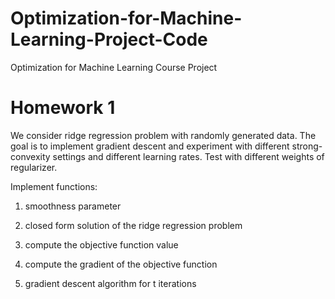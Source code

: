 # Optimization-for-Machine-Learning-Project-Code
Optimization for Machine Learning Course Project

# Homework 1
We consider ridge regression problem with randomly generated data. The goal is to implement gradient descent and experiment with different strong-convexity settings and different learning rates. Test with different weights of regularizer.

Implement functions: 

1) smoothness parameter

2) closed form solution of the ridge regression problem

3) compute the objective function value

4) compute the gradient of the objective function

5) gradient descent algorithm for t iterations

